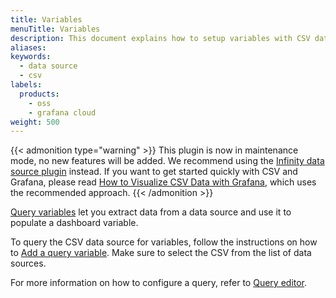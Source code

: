 ```yaml
---
title: Variables
menuTitle: Variables
description: This document explains how to setup variables with CSV datasource
aliases:
keywords:
  - data source
  - csv
labels:
  products:
    - oss
    - grafana cloud
weight: 500
---
```


{{< admonition type="warning" >}}
This plugin is now in maintenance mode, no new features will be added. We recommend using the [Infinity data source plugin](https://grafana.com/grafana/plugins/yesoreyeram-infinity-datasource/) instead.  If you want to get started
quickly with CSV and Grafana, please read [How to Visualize CSV Data with Grafana](https://grafana.com/blog/2025/02/05/how-to-visualize-csv-data-with-grafana/), which uses the recommended approach.
{{< /admonition >}}

[Query variables](https://grafana.com/docs/grafana/latest/variables/variable-types/add-query-variable) let you extract data from a data source and use it to populate a dashboard variable.

To query the CSV data source for variables, follow the instructions on how to [Add a query variable](https://grafana.com/docs/grafana/latest/variables/variable-types/add-query-variable). Make sure to select the CSV from the list of data sources.

For more information on how to configure a query, refer to [Query editor](query-editor.md).

